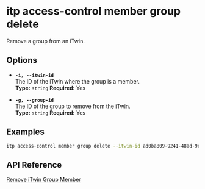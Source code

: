 # itp access-control member group delete

Remove a group from an iTwin.

## Options

- **`-i, --itwin-id`**  
  The ID of the iTwin where the group is a member.  
  **Type:** `string` **Required:** Yes

- **`-g, --group-id`**  
  The ID of the group to remove from the iTwin.  
  **Type:** `string` **Required:** Yes

## Examples

```bash
itp access-control member group delete --itwin-id ad0ba809-9241-48ad-9eb0-c8038c1a1d51 --group-id group1-id
```

## API Reference

[Remove iTwin Group Member](https://developer.bentley.com/apis/access-control-v2/operations/remove-itwin-group-member/)
